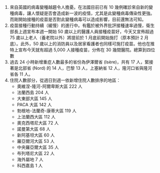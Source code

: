1. 來自英國的病毒變種越趨令人擔憂。在法國目前已有 10 幾例確診來自新的變種病毒，讓人懷疑是否會造成新一波的疫情，尤其是此變種病毒傳染性更強。而剛開始接種的疫苗是否對此變種病毒可以造成影響，目前還無法可知。
2. 疫苗接種行動持續（緩慢）的進行中。有鑑於被外界批評接種速率過慢，衛生部長上週宣布本週一開始 50 歲以上的醫護人員接種疫苗好，今天又宣佈超過 75 歲以上老人（養老院以外）將提前於 1 月底前開始施打（原本預計 2 月底）。此外，50 歲以上的消防員以及居家看護者也同樣可施打疫苗。他也在推特上宣布今天就有超過 5,000 人接種疫苗，分佈在 30 幾間醫院。<Grace>總算到四位數</Grace>
3. 過去 24 小時新增重症人數最多的省份為伊澤爾省 \(Isère\)，共有 17 人，緊接著是北部省 \(Nord\) 的 14 人，巴黎 13 人，上塞納省 12 人，隆河口省與隆河省各 11 人。
4. 住院人數部分，從週日到週一依新增住院人數排序的地區：
   * 奧維涅-隆河-阿爾卑斯大區 222 人
   * 法蘭西島 204 人
   * 大東部大區 145 人
   * PACA 大區 142 人
   * 勃根地-法蘭奇-康蒂大區 119 人
   * 上法蘭西大區 112 人
   * 奧克西塔尼大區 72 人
   * 諾曼第大區 68 人
   * 新阿基坦大區 60 人
   * 羅亞爾河大區 53 人
   * 中央羅亞爾大區 35 人
   * 布列塔尼大區 22 人
   * 海外屬地 7 人
   * 科西嘉島 1 人